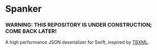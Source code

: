 # Spanker

### WARNING: THIS REPOSITORY IS UNDER CONSTRUCTION; COME BACK LATER!


A high performance JSON deserializer for Swift, inspired by [TBXML](https://github.com/codebots-ltd/TBXML).
